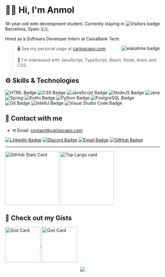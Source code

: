 
# 👋🏼 Hi, I'm Anmol

<img align="right" src="https://komarev.com/ghpvc/?username=picuu&style=flat-square&color=blue" alt="Visitors badge" />

18-year-old web development student. Currently staying in Barcelona, Spain 🇪🇸.

Hired as a Software Developer Intern at CaixaBank Tech.

<a href="https://wakatime.com/@018d3241-0f81-4d3f-b74f-e65b6da873ea">
  <img align="right" src="https://wakatime.com/badge/user/018d3241-0f81-4d3f-b74f-e65b6da873ea.svg?style=flat-square" alt="wakatime badge" />
</a>

> 
> 🖥️ See my personal page at [carloscapo.com](https://carloscapo.com)
> 
> 🧠 I'm interessed with JavaScript, TypeScript, React, Node, Astro and CSS.

## ⚙️ Skills & Technologies

![HTML Badge](https://img.shields.io/badge/HTML5-E34F26?style=for-the-badge&logo=html5&logoColor=white)
![CSS Badge](https://img.shields.io/badge/CSS3-1572B6?style=for-the-badge&logo=css3&logoColor=white)
![JavaScript Badge](https://img.shields.io/badge/JavaScript-F7DF1E?style=for-the-badge&logo=JavaScript&logoColor=white)
![NodeJS Badge](https://img.shields.io/badge/node.js-6DA55F?style=for-the-badge&logo=node.js&logoColor=white)
![Java](https://img.shields.io/badge/java-%23ED8B00.svg?style=for-the-badge&logo=openjdk&logoColor=white)
![Spring](https://img.shields.io/badge/spring-%236DB33F.svg?style=for-the-badge&logo=spring&logoColor=white)
![Kotlin Badge](https://img.shields.io/badge/Kotlin-0095D5?&style=for-the-badge&logo=kotlin&logoColor=white)
![Python Badge](https://img.shields.io/badge/Python-14354C?style=for-the-badge&logo=python&logoColor=white)
![PostgreSQL Badge](https://img.shields.io/badge/PostgreSQL-316192?style=for-the-badge&logo=postgresql&logoColor=white)
![Git Badge](https://img.shields.io/badge/GIT-E44C30?style=for-the-badge&logo=git&logoColor=white)
![IntelliJ Badge](https://img.shields.io/badge/IntelliJ_IDEA-000000.svg?style=for-the-badge&logo=intellij-idea&logoColor=white)
![Visual Studio Code Badge](https://img.shields.io/badge/Visual_Studio_Code-0078D4?style=for-the-badge&logo=visual%20studio%20code&logoColor=white)

## 📧 Contact with me

- ✉ Email: [contact@carloscapo.com](mailto:contact@carloscapo.com)

[![LinkedIn Badge](https://img.shields.io/badge/linkedin-%231E77B5.svg?&style=for-the-badge&logo=linkedin&logoColor=white)](https://www.linkedin.com/in/carloscapo)
[![Discord Badge](https://img.shields.io/badge/Discord-5865F2?style=for-the-badge&logo=discord&logoColor=white)](https://carloscapo.com/discord)
[![Email Badge](https://img.shields.io/badge/Email-111?style=for-the-badge&logo=gmail&logoColor=white)](mailto:contact@carloscapo.com)
[![GitHub Badge](https://img.shields.io/badge/github-%2324292e.svg?&style=for-the-badge&logo=github&logoColor=white)](https://github.com/picuu)

---

<!-- GITHUB STATS -->
<picture>
  <source
    srcset="https://github-readme-stats.vercel.app/api?username=AnmolSingh7e8&show_icons=true&bg_color=161b22&border_color=22222288&text_color=bbb"
    media="(prefers-color-scheme: dark)"
  />
  <source
    srcset="https://github-readme-stats.vercel.app/api?username=AnmolSingh7e8&show_icons=true&bg_color=00000000&border_color=22222288&text_color=222"
    media="(prefers-color-scheme: light), (prefers-color-scheme: no-preference)"
  />
  <img height=175 align="center" src="https://github-readme-stats.vercel.app/api?username=AnmolSingh7e8&show_icons=true&bg_color=00000000&border_color=22222288&text_color=bbb" alt="GitHub Stats Card" />
</picture>

<!-- TOP LANGS -->
<picture>
  <source
    srcset="https://github-readme-stats.vercel.app/api/top-langs/?username=picuu&layout=compact&bg_color=161b22&border_color=22222288&text_color=bbb"
    media="(prefers-color-scheme: dark)"
  />
  <source
    srcset="https://github-readme-stats.vercel.app/api/top-langs/?username=picuu&layout=compact&bg_color=00000000&border_color=22222288&text_color=222"
    media="(prefers-color-scheme: light), (prefers-color-scheme: no-preference)"
  />
  <img height=175 align="center" src="https://github-readme-stats.vercel.app/api/top-langs/?username=picuu&layout=compact&bg_color=00000000&border_color=22222288&text_color=bbb" alt="Top Langs card" />
</picture>

## 📓 Check out my Gists

<a href="https://gist.github.com/Picuu/d4bb57cb7173edfdf9f74c3f3fe6633a">
  <img height=115 align="center" src="https://github-readme-stats.vercel.app/api/gist?id=d4bb57cb7173edfdf9f74c3f3fe6633a&bg_color=161b22&border_color=22222288&text_color=bbb" alt="Gist Card" />
</a>

<a href="https://gist.github.com/picuu/eed5f72e99bacab9f39a88fb28e91bfd">
  <img height=115 align="center" src="https://github-readme-stats.vercel.app/api/gist?id=eed5f72e99bacab9f39a88fb28e91bfd&bg_color=161b22&border_color=22222288&text_color=bbb" alt="Gist Card" />
</a>

<p align="center">
  <img src="https://capsule-render.vercel.app/api?type=waving&color=gradient&height=60&section=footer"/>
</p>
